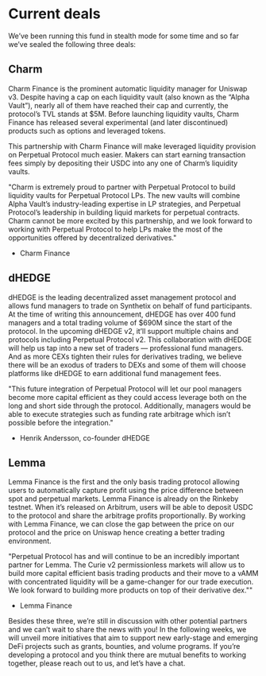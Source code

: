 # Current deals

We’ve been running this fund in stealth mode for some time and so far we’ve sealed the following three deals:

## Charm

Charm Finance is the prominent automatic liquidity manager for Uniswap v3.
Despite having a cap on each liquidity vault (also known as the “Alpha Vault”), nearly all of them have reached their cap and currently, the protocol’s TVL stands at $5M. Before launching liquidity vaults, Charm Finance has released several experimental (and later discontinued) products such as options and leveraged tokens.

This partnership with Charm Finance will make leveraged liquidity provision on Perpetual Protocol much easier. Makers can start earning transaction fees simply by depositing their USDC into any one of Charm’s liquidity vaults.

  "Charm is extremely proud to partner with Perpetual Protocol to build liquidity vaults for Perpetual Protocol LPs. The new vaults will combine Alpha Vault’s industry-leading expertise in LP strategies, and Perpetual Protocol’s leadership in building liquid markets for perpetual contracts. Charm cannot be more excited by this partnership, and we look forward to working with Perpetual Protocol to help LPs make the most of the opportunities offered by decentralized derivatives."

- Charm Finance

## dHEDGE

dHEDGE is the leading decentralized asset management protocol and allows fund managers to trade on Synthetix on behalf of fund participants.
At the time of writing this announcement, dHEDGE has over 400 fund managers and a total trading volume of $690M since the start of the protocol. In the upcoming dHEDGE v2, it’ll support multiple chains and protocols including Perpetual Protocol v2.
This collaboration with dHEDGE will help us tap into a new set of traders — professional fund managers. And as more CEXs tighten their rules for derivatives trading, we believe there will be an exodus of traders to DEXs and some of them will choose platforms like dHEDGE to earn additional fund management fees.

  "This future integration of Perpetual Protocol will let our pool managers become more capital efficient as they could access leverage both on the long and short side through the protocol. Additionally, managers would be able to execute strategies such as funding rate arbitrage which isn’t possible before the integration."

- Henrik Andersson, co-founder dHEDGE

## Lemma

Lemma Finance is the first and the only basis trading protocol allowing users to automatically capture profit using the price difference between spot and perpetual markets.
Lemma Finance is already on the Rinkeby testnet. When it’s released on Arbitrum, users will be able to deposit USDC to the protocol and share the arbitrage profits proportionally. By working with Lemma Finance, we can close the gap between the price on our protocol and the price on Uniswap hence creating a better trading environment.

  "Perpetual Protocol has and will continue to be an incredibly important partner for Lemma. The Curie v2 permissionless markets will allow us to build more capital efficient basis trading products and their move to a vAMM with concentrated liquidity will be a game-changer for our trade execution. We look forward to building more products on top of their derivative dex.""

- Lemma Finance

Besides these three, we’re still in discussion with other potential partners and we can’t wait to share the news with you!
In the following weeks, we will unveil more initiatives that aim to support new early-stage and emerging DeFi projects such as grants, bounties, and volume programs.
If you’re developing a protocol and you think there are mutual benefits to working together, please reach out to us, and let’s have a chat.